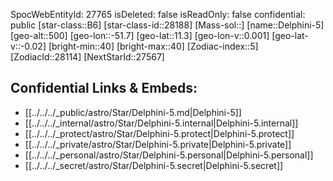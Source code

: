 ﻿---
location: [11.3,51.7,500]
type: Star
tags:
- astro/Star

---
SpocWebEntityId: 27765
isDeleted: false
isReadOnly: false
confidential: public
[star-class::B6]
[star-class-id::28188]
[Mass-sol::]
[name::Delphini-5]
[geo-alt::500]
[geo-lon::-51.7]
[geo-lat::11.3]
[geo-lon-v::0.001]
[geo-lat-v::-0.02]
[bright-min::40]
[bright-max::40]
[Zodiac-index::5]
[ZodiacId::28114]
[NextStarId::27567]



## Confidential Links & Embeds: 
- [[../../../_public/astro/Star/Delphini-5.md|Delphini-5]] 
- [[../../../_internal/astro/Star/Delphini-5.internal|Delphini-5.internal]] 
- [[../../../_protect/astro/Star/Delphini-5.protect|Delphini-5.protect]] 
- [[../../../_private/astro/Star/Delphini-5.private|Delphini-5.private]] 
- [[../../../_personal/astro/Star/Delphini-5.personal|Delphini-5.personal]] 
- [[../../../_secret/astro/Star/Delphini-5.secret|Delphini-5.secret]]

